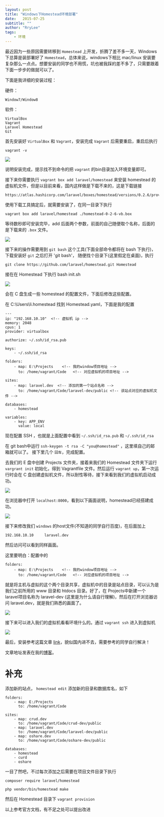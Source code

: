 ```yaml
---
layout: post
title: "Windows下Homestead环境部署"
date:   2015-07-25
subtitle: ""
author: "RryLee"
tags:
    - 环境
---
```

最近因为一些原因需要转移到 `Homestead` 上开发，折腾了差不多一天，Windows下总算是装部署好了 `Homestead`，总体来说，windows下相比 mac/linux 安装要复杂那么一点点。想要安装的同学也不用慌，坑也被我踩的差不多了，只需要跟着下面一步步的做就可以了。

下面是我详细的安装过程：

硬件：

    Window7/Window8

软件：

    VirtualBox
    Vagrant
    Laravel Homestead
    Git

首先安装好 `VirtualBox` 和 `Vagrant`，安装完成 `Vagrant` 后需要重启，重启后执行

    vagrant -v

<img class="shadow" src="http://ww1.sinaimg.cn/mw690/baa3278fgw1ev5q9elmmij20gh023t8m.jpg" />

说明安装完成，提示找不到命令的把 `vagrant` 的bin目录加入环境变量即可。

接下来你需要执行 `vagrant box add laravel/homestead` 来安装 homestead 的虚拟机文件，但是以目前来看，国内这样做是下载不来的，这是下载链接

    https://atlas.hashicorp.com/laravel/boxes/homestead/versions/0.2.6/providers/virtualbox.box

使用下载工具搞定后，就需要安装了，在同一目录下执行

    vagrant box add laravel/homestead ./homestead-0-2-6-vb.box

等待数秒即可安装完毕，add 后面两个参数，前面的自己随便取个名称，后面的是下载来的 `.box` 文件。

<img class="shadow" src="http://ww2.sinaimg.cn/mw690/baa3278fgw1ev5q9e54x6j20it0cagnm.jpg" />

接下来的操作需要用到 `git bash` 这个工具(下面全部命令都将在 bash 下执行)，下载安装好 `git` 之后打开 'git bash'，
随便找个目录下(这里假定在桌面)，执行

    git clone https://github.com/laravel/homestead.git Homestead

接在在 Homestead 下执行 bash init.sh

<img class="shadow" src="http://ww3.sinaimg.cn/mw690/baa3278fgw1ev5q9g2r1tj20it0ca0un.jpg" />

会在 C 盘生成一些 homestead 的配置文件，下面后修改这些配置。

在 C:\Users\li\.homestead 找到 Homestead.yaml，下面是我的配置

    ---
    ip: "192.168.10.10"  <!-- 虚拟机 ip -->
    memory: 2048
    cpus: 1
    provider: virtualbox

    authorize: ~/.ssh/id_rsa.pub

    keys:
        - ~/.ssh/id_rsa

    folders:
        - map: E:\Projects    <!-- 我的window项目地址 -->
          to: /home/vagrant/Code   <!-- 对应虚拟机的项目地址 -->

    sites:
        - map: laravel.dev  <!-- 添加的第一个站点名称 -->
          to: /home/vagrant/Code/laravel-dev/public <!-- 该站点对应的虚拟机文件 -->

    databases:
        - homestead

    variables:
        - key: APP_ENV
          value: local

现在配置 SSH ，也就是上面配置中看到 `~/.ssh/id_rsa.pub` 和 `~/.ssh/id_rsa`

在 git bash中运行 `ssh-keygen -t rsa -C "you@homestead"` ，这里填自己的邮箱就可以了。 接下里几个 `回车`，完成配置。

去我们的 E 盘中创建 Projects 文件夹，接着来我们的 Homestead 文件夹下运行 `vargrant init` 初始化，得到 Vagrantfile 文件。然后运行 `vagrant up`，第一次运行时会在 C 盘创建虚拟机文件，所以耐性等待，接下来看到我们的虚拟机启动成功。

<img class="shadow" src="http://ww4.sinaimg.cn/mw690/baa3278fgw1ev5q9gqu8yj20it0caju1.jpg" />

在浏览器中打开 `localhost:8000`，看到以下画面说明，homestead已经搭建成功。

<img class="shadow" src="http://ww3.sinaimg.cn/mw690/baa3278fgw1ev5q9df2wpj20k309z3z2.jpg" />

接下来修改我们 `windows` 的host文件(不知道的同学自行百度)，在后面加上

    192.168.10.10     laravel.dev

然后访问可以看到同样画面。

这里要明白：配置中的

    folders:
        - map: E:\Projects    <!-- 我的window项目地址 -->
          to: /home/vagrant/Code   <!-- 对应虚拟机的项目地址 -->

就是将主机与虚拟的这个两个目录共享，虚拟机中的目录是站点目录，可以认为是我们之前所用的 www 目录和 htdocs 目录。好了，在 Projects中新建一个laravel项目名称为 laravel-dev (这里是为什么请自行理解)，然后在打开浏览器访问 laravel.dev，就是我们熟悉的画面了。

<img class="shadow" src="http://ww4.sinaimg.cn/mw690/baa3278fgw1ev5q9f696uj20ku0ebwf7.jpg" />

接下来可以进入我们的虚拟机看看环境什么的。通过 `vagrant ssh` 进入到虚拟机

<img class="shadow" src="http://ww4.sinaimg.cn/mw690/baa3278fgw1ev5q9hcse6j20it0caad7.jpg" />

最后，安装参考这篇文章 [link](http://sherriflemings.blogspot.ca/2015/03/laravel-homestead-on-windows-8.html)，貌似国内进不去，需要参考的同学自行解决！

文章地址发表在我的[博客](http://rrylee.github.io/2015/07/25/Homestead搭建/)。

# 补充 #
添加新的站点， `homestead edit` 添加新的目录和数据库名，如下

    folders:
        - map: E:/Projects
          to: /home/vagrant/Code

    sites:
        - map: crud.dev
          to: /home/vagrant/Code/crud-dev/public
        - map: laravel.dev
          to: /home/vagrant/Code/laravel-dev/public
        - map: oshare.dev
          to: /home/vagrant/Code/oshare-dev/public

    databases:
        - homestead
        - curd
        - oshare

一目了然吧，不过每次添加之后需要在项目文件目录下执行

    composer require laravel/homestead

    php vendor/bin/homestead make

然后在 Homestead 目录下 `vagrant provision`

以上参考官方文档，有不足之处可以提出改进
